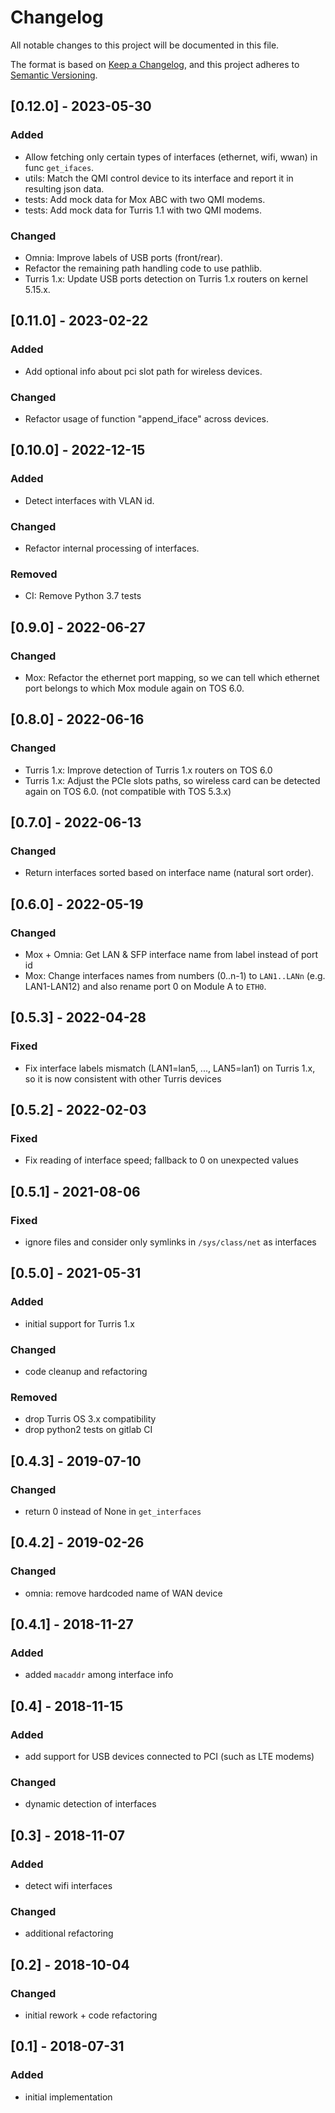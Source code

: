 # Changelog
All notable changes to this project will be documented in this file.

The format is based on [Keep a Changelog](https://keepachangelog.com/en/1.0.0/),
and this project adheres to [Semantic Versioning](https://semver.org/spec/v2.0.0.html).

## [0.12.0] - 2023-05-30
### Added
* Allow fetching only certain types of interfaces (ethernet, wifi, wwan) in
  func `get_ifaces`.
* utils: Match the QMI control device to its interface and report it in
  resulting json data.
* tests: Add mock data for Mox ABC with two QMI modems.
* tests: Add mock data for Turris 1.1 with two QMI modems.

### Changed
* Omnia: Improve labels of USB ports (front/rear).
* Refactor the remaining path handling code to use pathlib.
* Turris 1.x: Update USB ports detection on Turris 1.x routers on kernel 5.15.x.

## [0.11.0] - 2023-02-22
### Added
* Add optional info about pci slot path for wireless devices.

### Changed
* Refactor usage of function "append_iface" across devices.

## [0.10.0] - 2022-12-15
### Added
* Detect interfaces with VLAN id.

### Changed
* Refactor internal processing of interfaces.

### Removed
* CI: Remove Python 3.7 tests

## [0.9.0] - 2022-06-27
### Changed
* Mox: Refactor the ethernet port mapping, so we can tell which ethernet port
    belongs to which Mox module again on TOS 6.0.

## [0.8.0] - 2022-06-16
### Changed
* Turris 1.x: Improve detection of Turris 1.x routers on TOS 6.0
* Turris 1.x: Adjust the PCIe slots paths, so wireless card can be detected again on TOS 6.0.
    (not compatible with TOS 5.3.x)

## [0.7.0] - 2022-06-13
### Changed
* Return interfaces sorted based on interface name (natural sort order).

## [0.6.0] - 2022-05-19
### Changed
* Mox + Omnia: Get LAN & SFP interface name from label instead of port id
* Mox: Change interfaces names from numbers (0..n-1) to `LAN1..LANn`
    (e.g. LAN1-LAN12) and also rename port 0 on Module A to `ETH0`.

## [0.5.3] - 2022-04-28
### Fixed
* Fix interface labels mismatch (LAN1=lan5, ..., LAN5=lan1) on Turris 1.x,
    so it is now consistent with other Turris devices

## [0.5.2] - 2022-02-03
### Fixed
* Fix reading of interface speed; fallback to 0 on unexpected values

## [0.5.1] - 2021-08-06
### Fixed
* ignore files and consider only symlinks in `/sys/class/net` as interfaces

## [0.5.0] - 2021-05-31
### Added
* initial support for Turris 1.x

### Changed
* code cleanup and refactoring

### Removed
* drop Turris OS 3.x compatibility
* drop python2 tests on gitlab CI

## [0.4.3] - 2019-07-10
### Changed
* return 0 instead of None in `get_interfaces`

## [0.4.2] - 2019-02-26
### Changed
* omnia: remove hardcoded name of WAN device

## [0.4.1] - 2018-11-27
### Added
* added `macaddr` among interface info

## [0.4] - 2018-11-15
### Added
* add support for USB devices connected to PCI (such as LTE modems)

### Changed
* dynamic detection of interfaces

## [0.3] - 2018-11-07
### Added
* detect wifi interfaces

### Changed
* additional refactoring

## [0.2] - 2018-10-04
### Changed
* initial rework + code refactoring

## [0.1] - 2018-07-31
### Added
* initial implementation

